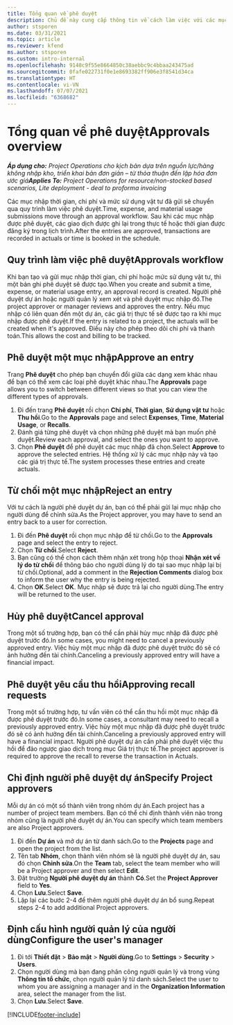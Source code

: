 ```yaml
---
title: Tổng quan về phê duyệt
description: Chủ đề này cung cấp thông tin về cách làm việc với các mục phê duyệt trong Project Operations.
author: stsporen
ms.date: 03/31/2021
ms.topic: article
ms.reviewer: kfend
ms.author: stsporen
ms.custom: intro-internal
ms.openlocfilehash: 9148c9f55e8664850c38aebbc9c4bbaa243475ad
ms.sourcegitcommit: 0fafe022731f0e1e8693382ff906e3f8541d34ca
ms.translationtype: HT
ms.contentlocale: vi-VN
ms.lasthandoff: 07/07/2021
ms.locfileid: "6368682"
---
```

# <a name="approvals-overview"></a><span data-ttu-id="019d2-103">Tổng quan về phê duyệt</span><span class="sxs-lookup"><span data-stu-id="019d2-103">Approvals overview</span></span>

<span data-ttu-id="019d2-104">_**Áp dụng cho:** Project Operations cho kịch bản dựa trên nguồn lực/hàng không nhập kho, triển khai bản đơn giản – từ thỏa thuận đến lập hóa đơn ước giá_</span><span class="sxs-lookup"><span data-stu-id="019d2-104">_**Applies To:** Project Operations for resource/non-stocked based scenarios, Lite deployment - deal to proforma invoicing_</span></span>

<span data-ttu-id="019d2-105">Các mục nhập thời gian, chi phí và mức sử dụng vật tư đã gửi sẽ chuyển qua quy trình làm việc phê duyệt.</span><span class="sxs-lookup"><span data-stu-id="019d2-105">Time, expense, and material usage submissions move through an approval workflow.</span></span> <span data-ttu-id="019d2-106">Sau khi các mục nhập được phê duyệt, các giao dịch được ghi lại trong thực tế hoặc thời gian được đăng ký trong lịch trình.</span><span class="sxs-lookup"><span data-stu-id="019d2-106">After the entries are approved, transactions are recorded in actuals or time is booked in the schedule.</span></span>

## <a name="approvals-workflow"></a><span data-ttu-id="019d2-107">Quy trình làm việc phê duyệt</span><span class="sxs-lookup"><span data-stu-id="019d2-107">Approvals workflow</span></span>
<span data-ttu-id="019d2-108">Khi bạn tạo và gửi mục nhập thời gian, chi phí hoặc mức sử dụng vật tư, thì một bản ghi phê duyệt sẽ được tạo.</span><span class="sxs-lookup"><span data-stu-id="019d2-108">When you create and submit a time, expense, or material usage entry, an approval record is created.</span></span> <span data-ttu-id="019d2-109">Người phê duyệt dự án hoặc người quản lý xem xét và phê duyệt mục nhập đó.</span><span class="sxs-lookup"><span data-stu-id="019d2-109">The project approver or manager reviews and approves the entry.</span></span> <span data-ttu-id="019d2-110">Nếu mục nhập có liên quan đến một dự án, các giá trị thực tế sẽ được tạo ra khi mục nhập được phê duyệt.</span><span class="sxs-lookup"><span data-stu-id="019d2-110">If the entry is related to a project, the actuals will be created when it's approved.</span></span> <span data-ttu-id="019d2-111">Điều này cho phép theo dõi chi phí và thanh toán.</span><span class="sxs-lookup"><span data-stu-id="019d2-111">This allows the cost and billing to be tracked.</span></span>

## <a name="approve-an-entry"></a><span data-ttu-id="019d2-112">Phê duyệt một mục nhập</span><span class="sxs-lookup"><span data-stu-id="019d2-112">Approve an entry</span></span>
<span data-ttu-id="019d2-113">Trang **Phê duyệt** cho phép bạn chuyển đổi giữa các dạng xem khác nhau để bạn có thể xem các loại phê duyệt khác nhau.</span><span class="sxs-lookup"><span data-stu-id="019d2-113">The **Approvals** page allows you to switch between different views so that you can view the different types of approvals.</span></span>
  
1. <span data-ttu-id="019d2-114">Đi đến trang **Phê duyệt** rồi chọn **Chi phí**, **Thời gian**, **Sử dụng vật tư** hoặc **Thu hồi**.</span><span class="sxs-lookup"><span data-stu-id="019d2-114">Go to the **Approvals** page and select **Expenses**, **Time**, **Material Usage**, or **Recalls**.</span></span>
2. <span data-ttu-id="019d2-115">Đánh giá từng phê duyệt và chọn những phê duyệt mà bạn muốn phê duyệt.</span><span class="sxs-lookup"><span data-stu-id="019d2-115">Review each approval, and select the ones you want to approve.</span></span>
3. <span data-ttu-id="019d2-116">Chọn **Phê duyệt** để phê duyệt các mục nhập đã chọn.</span><span class="sxs-lookup"><span data-stu-id="019d2-116">Select **Approve** to approve the selected entries.</span></span>
<span data-ttu-id="019d2-117">Hệ thống xử lý các mục nhập này và tạo các giá trị thực tế.</span><span class="sxs-lookup"><span data-stu-id="019d2-117">The system processes these entries and create actuals.</span></span>

## <a name="reject-an-entry"></a><span data-ttu-id="019d2-118">Từ chối một mục nhập</span><span class="sxs-lookup"><span data-stu-id="019d2-118">Reject an entry</span></span>
<span data-ttu-id="019d2-119">Với tư cách là người phê duyệt dự án, bạn có thể phải gửi lại mục nhập cho người dùng để chỉnh sửa.</span><span class="sxs-lookup"><span data-stu-id="019d2-119">As the Project approver, you may have to send an entry back to a user for correction.</span></span>
  
1. <span data-ttu-id="019d2-120">Đi đến **Phê duyệt** rồi chọn mục nhập để từ chối.</span><span class="sxs-lookup"><span data-stu-id="019d2-120">Go to the **Approvals** page and select the entry to reject.</span></span> 
2. <span data-ttu-id="019d2-121">Chọn **Từ chối**.</span><span class="sxs-lookup"><span data-stu-id="019d2-121">Select **Reject**.</span></span>
3. <span data-ttu-id="019d2-122">Bạn cũng có thể chọn cách thêm nhận xét trong hộp thoại **Nhận xét về lý do từ chối** để thông báo cho người dùng lý do tại sao mục nhập lại bị từ chối.</span><span class="sxs-lookup"><span data-stu-id="019d2-122">Optional, add a comment in the **Rejection Comments** dialog box to inform the user why the entry is being rejected.</span></span>
4. <span data-ttu-id="019d2-123">Chọn **OK**.</span><span class="sxs-lookup"><span data-stu-id="019d2-123">Select **OK**.</span></span> <span data-ttu-id="019d2-124">Mục nhập sẽ được trả lại cho người dùng.</span><span class="sxs-lookup"><span data-stu-id="019d2-124">The entry will be returned to the user.</span></span>
  
## <a name="cancel-approval"></a><span data-ttu-id="019d2-125">Hủy phê duyệt</span><span class="sxs-lookup"><span data-stu-id="019d2-125">Cancel approval</span></span>
<span data-ttu-id="019d2-126">Trong một số trường hợp, bạn có thể cần phải hủy mục nhập đã được phê duyệt trước đó.</span><span class="sxs-lookup"><span data-stu-id="019d2-126">In some cases, you might need to cancel a previously approved entry.</span></span> <span data-ttu-id="019d2-127">Việc hủy một mục nhập đã được phê duyệt trước đó sẽ có ảnh hưởng đến tài chính.</span><span class="sxs-lookup"><span data-stu-id="019d2-127">Canceling a previously approved entry will have a financial impact.</span></span> 

## <a name="approving-recall-requests"></a><span data-ttu-id="019d2-128">Phê duyệt yêu cầu thu hồi</span><span class="sxs-lookup"><span data-stu-id="019d2-128">Approving recall requests</span></span>
<span data-ttu-id="019d2-129">Trong một số trường hợp, tư vấn viên có thể cần thu hồi một mục nhập đã được phê duyệt trước đó.</span><span class="sxs-lookup"><span data-stu-id="019d2-129">In some cases, a consultant may need to recall a previously approved entry.</span></span> <span data-ttu-id="019d2-130">Việc hủy một mục nhập đã được phê duyệt trước đó sẽ có ảnh hưởng đến tài chính.</span><span class="sxs-lookup"><span data-stu-id="019d2-130">Canceling a previously approved entry will have a financial impact.</span></span> <span data-ttu-id="019d2-131">Người phê duyệt dự án cần phải phê duyệt việc thu hồi để đảo ngược giao dịch trong mục Giá trị thực tế.</span><span class="sxs-lookup"><span data-stu-id="019d2-131">The project approver is required to approve the recall to reverse the transaction in Actuals.</span></span>

## <a name="specify-project-approvers"></a><span data-ttu-id="019d2-132">Chỉ định người phê duyệt dự án</span><span class="sxs-lookup"><span data-stu-id="019d2-132">Specify Project approvers</span></span>
<span data-ttu-id="019d2-133">Mỗi dự án có một số thành viên trong nhóm dự án.</span><span class="sxs-lookup"><span data-stu-id="019d2-133">Each project has a number of project team members.</span></span> <span data-ttu-id="019d2-134">Bạn có thể chỉ định thành viên nào trong nhóm cũng là người phê duyệt dự án.</span><span class="sxs-lookup"><span data-stu-id="019d2-134">You can specify which team members are also Project approvers.</span></span>

1. <span data-ttu-id="019d2-135">Đi đến **Dự án** và mở dự án từ danh sách.</span><span class="sxs-lookup"><span data-stu-id="019d2-135">Go to the **Projects** page and open the project from the list.</span></span>
2. <span data-ttu-id="019d2-136">Tên tab **Nhóm**, chọn thành viên nhóm sẽ là người phê duyệt dự án, sau đó chọn **Chỉnh sửa**.</span><span class="sxs-lookup"><span data-stu-id="019d2-136">On the **Team** tab, select the team member who will be a Project approver and then select **Edit**.</span></span>
3. <span data-ttu-id="019d2-137">Đặt trường **Người phê duyệt dự án** thành **Có**.</span><span class="sxs-lookup"><span data-stu-id="019d2-137">Set the **Project Approver** field to **Yes**.</span></span>
4. <span data-ttu-id="019d2-138">Chọn **Lưu**.</span><span class="sxs-lookup"><span data-stu-id="019d2-138">Select **Save**.</span></span>
5. <span data-ttu-id="019d2-139">Lặp lại các bước 2-4 để thêm người phê duyệt dự án bổ sung.</span><span class="sxs-lookup"><span data-stu-id="019d2-139">Repeat steps 2-4 to add additional Project approvers.</span></span>

## <a name="configure-the-users-manager"></a><span data-ttu-id="019d2-140">Định cấu hình người quản lý của người dùng</span><span class="sxs-lookup"><span data-stu-id="019d2-140">Configure the user's manager</span></span>

1. <span data-ttu-id="019d2-141">Đi tới **Thiết đặt** > **Bảo mật** > **Người dùng**.</span><span class="sxs-lookup"><span data-stu-id="019d2-141">Go to **Settings** > **Security** > **Users**.</span></span>
2. <span data-ttu-id="019d2-142">Chọn người dùng mà bạn đang phân công người quản lý và trong vùng **Thông tin tổ chức**, chọn người quản lý từ danh sách.</span><span class="sxs-lookup"><span data-stu-id="019d2-142">Select the user to whom you are assigning a manager and in the **Organization Information** area, select the manager from the list.</span></span> 
3. <span data-ttu-id="019d2-143">Chọn **Lưu**.</span><span class="sxs-lookup"><span data-stu-id="019d2-143">Select **Save**.</span></span>




[!INCLUDE[footer-include](../includes/footer-banner.md)]
